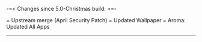 
-=< Changes since 5.0-Christmas build: >=-

= Upstream merge (April Security Patch)
= Updated Wallpaper
= Aroma: Updated All Apps

--------------------------------------------------
